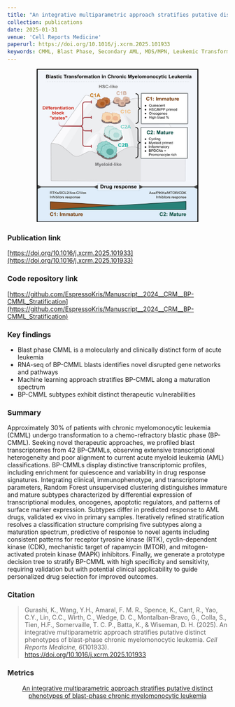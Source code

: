 ```yaml
---
title: "An integrative multiparametric approach stratifies putative distinct phenotypes of blast phase chronic myelomonocytic leukemia"
collection: publications
date: 2025-01-31
venue: 'Cell Reports Medicine'
paperurl: https://doi.org/10.1016/j.xcrm.2025.101933
keywords: CMML, Blast Phase, Secondary AML, MDS/MPN, Leukemic Transformation, Leukemia, Machine Learning, ML
---
```

<div style="text-align: center;">
  <img src="https://raw.githubusercontent.com/EspressoKris/Portfolio/master/images/GraphicalAbstracts/2025_CRM_Gurashi.jpg" alt="Graphical Abstract" style="width: 370px; height: 350px;">
</div>

### Publication link
[https://doi.org/10.1016/j.xcrm.2025.101933](https://doi.org/10.1016/j.xcrm.2025.101933)

### Code repository link
[https://github.com/EspressoKris/Manuscript__2024__CRM__BP-CMML_Stratification](https://github.com/EspressoKris/Manuscript__2024__CRM__BP-CMML_Stratification)

### Key findings
- Blast phase CMML is a molecularly and clinically distinct form of acute leukemia
- RNA-seq of BP-CMML blasts identifies novel disrupted gene networks and pathways
- Machine learning approach stratifies BP-CMML along a maturation spectrum
- BP-CMML subtypes exhibit distinct therapeutic vulnerabilities  

### Summary
Approximately 30% of patients with chronic myelomonocytic leukemia (CMML) undergo transformation to a chemo-refractory blastic phase (BP-CMML). Seeking novel therapeutic approaches, we profiled blast transcriptomes from 42 BP-CMMLs, observing extensive transcriptional heterogeneity and poor alignment to current acute myeloid leukemia (AML) classifications. BP-CMMLs display distinctive transcriptomic profiles, including enrichment for quiescence and variability in drug response signatures. Integrating clinical, immunophenotype, and transcriptome parameters, Random Forest unsupervised clustering distinguishes immature and mature subtypes characterized by differential expression of transcriptional modules, oncogenes, apoptotic regulators, and patterns of surface marker expression. Subtypes differ in predicted response to AML drugs, validated ex vivo in primary samples. Iteratively refined stratification resolves a classification structure comprising five subtypes along a maturation spectrum, predictive of response to novel agents including consistent patterns for receptor tyrosine kinase (RTK), cyclin-dependent kinase (CDK), mechanistic target of rapamycin (MTOR), and mitogen-activated protein kinase (MAPK) inhibitors. Finally, we generate a prototype decision tree to stratify BP-CMML with high specificity and sensitivity, requiring validation but with potential clinical applicability to guide personalized drug selection for improved outcomes.  

### Citation
> Gurashi, K., Wang, Y.H., Amaral, F. M. R., Spence, K., Cant, R., Yao, C.Y., Lin, C.C., Wirth, C., Wedge, D. C., Montalban-Bravo, G., Colla, S., Tien, H.F., Somervaille, T. C. P., Batta, K., & Wiseman, D. H. (2025). An integrative multiparametric approach stratifies putative distinct phenotypes of blast-phase chronic myelomonocytic leukemia. *Cell Reports Medicine, 6*(101933). https://doi.org/10.1016/j.xcrm.2025.101933

### Metrics
<div style="text-align: center;">
  <a href="https://plu.mx/plum/a/?doi=10.1371/j.xcrm.2025.101933" data-hide-print="true" class="plumx-details plum-bigben-theme" data-site="plum" data-hide-when-empty="true" data-no-link="true" data-pass-hidden-categories="true" data-hide-mentions="true" data-hide-socialmedia="false">An integrative multiparametric approach stratifies putative distinct phenotypes of blast-phase chronic myelomonocytic leukemia</a>
</div>